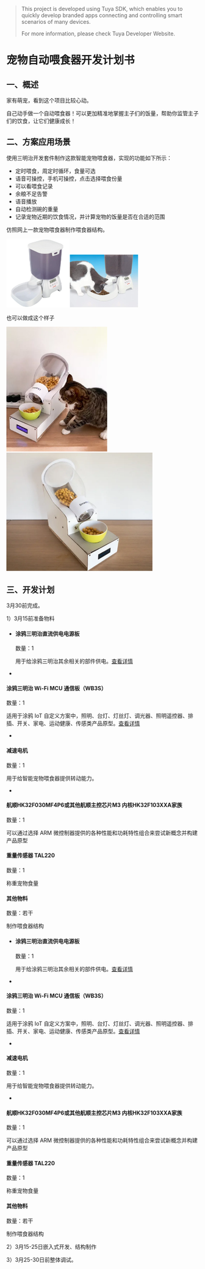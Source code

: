 

> This project is developed using Tuya SDK, which enables you to quickly develop branded apps connecting and controlling smart scenarios of many devices.  
>
> For more information, please check Tuya Developer Website.

# 宠物自动喂食器开发计划书

## 一、概述

家有萌宠，看到这个项目比较心动。

自己动手做一个自动喂食器！可以更加精准地掌握主子们的饭量，帮助你监管主子们的饮食，让它们健康成长！

## 二、方案应用场景

使用三明治开发套件制作这款智能宠物喂食器，实现的功能如下所示：

- 定时喂食，周定时循环，食量可选
- 语音可操控，手机可操控，点击选择喂食份量
- 可以看喂食记录
- 余粮不足告警
- 语音播放
- 自动检测碗的重量
- 记录宠物近期的饮食情况，并计算宠物的饭量是否在合适的范围

仿照网上一款宠物喂食器制作喂食器结构。

<img src="https://github.com/witsoft001/pet_feeder/blob/main/image-20210305224036338.png" alt="image-20210305224036338" style="zoom:30%;" /><img src="https://github.com/witsoft001/pet_feeder/blob/main/image-20210305224240373.png" alt="image-20210305224240373" style="zoom:30%;" />

也可以做成这个样子

<img src="https://github.com/witsoft001/pet_feeder/blob/main/image-20210305225431987.png" alt="image-20210305225431987" style="zoom:67%;" /><img src="https://github.com/witsoft001/pet_feeder/blob/main/image-20210305225502364.png" alt="image-20210305225502364" style="zoom: 67%;" />

## 三、开发计划

3月30前完成。

1）3月15前准备物料
- #### 涂鸦三明治直流供电电源板

  数量：1

  用于给涂鸦三明治其余相关的部件供电。[查看详情](https://developer.tuya.com/cn/docs/iot/device-development/tuya-development-board-kit/tuya-sandwich-evaluation-kits/power-board/tuya-sandwich-dcdc-power-board?id=K97o1vflof4gs)

- 

  #### 涂鸦三明治 Wi-Fi MCU 通信板（WB3S）

  数量：1

  适用于涂鸦 IoT 自定义方案中，照明、台灯、灯丝灯、调光器、照明遥控器、排插、开关、家电、运动健康、传感类产品原型。[查看详情](https://developer.tuya.com/cn/docs/iot/device-development/tuya-development-board-kit/tuya-sandwich-evaluation-kits/wireless-communication-board/tuya-sandwich-wifi-mcu-boarde3s?id=K97o0jmgbknqs)

- 

  #### 减速电机

  数量：1

  用于给智能宠物喂食器提供转动能力。

- 

  #### 航顺HK32F030MF4P6或其他航顺主控芯片**M3** **内核****HK32F103XXA****家族**

  数量：1

  可以通过选择 ARM 微控制器提供的各种性能和功耗特性组合来尝试新概念并构建产品原型

  

  #### 重量传感器 TAL220 

  数量：1

  称重宠物食量

  

  #### 其他物料

  数量：若干

  制作喂食器结构

- #### 涂鸦三明治直流供电电源板

  数量：1

  用于给涂鸦三明治其余相关的部件供电。[查看详情](https://developer.tuya.com/cn/docs/iot/device-development/tuya-development-board-kit/tuya-sandwich-evaluation-kits/power-board/tuya-sandwich-dcdc-power-board?id=K97o1vflof4gs)

- 

  #### 涂鸦三明治 Wi-Fi MCU 通信板（WB3S）

  数量：1

  适用于涂鸦 IoT 自定义方案中，照明、台灯、灯丝灯、调光器、照明遥控器、排插、开关、家电、运动健康、传感类产品原型。[查看详情](https://developer.tuya.com/cn/docs/iot/device-development/tuya-development-board-kit/tuya-sandwich-evaluation-kits/wireless-communication-board/tuya-sandwich-wifi-mcu-boarde3s?id=K97o0jmgbknqs)

- 

  #### 减速电机

  数量：1

  用于给智能宠物喂食器提供转动能力。

- 

  #### 航顺HK32F030MF4P6或其他航顺主控芯片**M3** **内核****HK32F103XXA****家族**

  数量：1

  可以通过选择 ARM 微控制器提供的各种性能和功耗特性组合来尝试新概念并构建产品原型

  

  #### 重量传感器 TAL220 

  数量：1

  称重宠物食量

  

  #### 其他物料

  数量：若干

  制作喂食器结构

  

2）3月15-25日嵌入式开发、结构制作

3）3月25-30日前整体调试。
